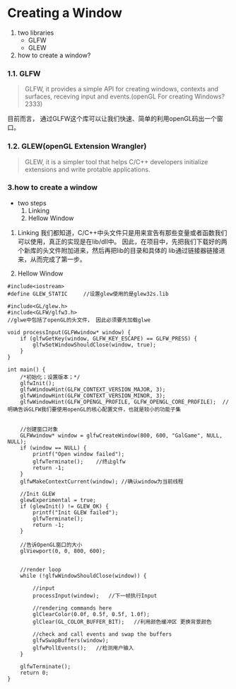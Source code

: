# Creating a Window
1. two libraries
    - GLFW
    - GLEW
3. how to create a window?


### 1.1. GLFW
>GLFW, it provides a simple API for creating  windows, contexts and surfaces, receving input and events.(openGL For creating Windows?2333)

目前而言， 通过GLFW这个库可以让我们快速、简单的利用openGL码出一个窗口。

### 1.2. GLEW(openGL Extension Wrangler)
>GLEW, it is a simpler tool that helps C/C++ developers initialize extensions and write protable applications.

### 3.how to create a window
- two steps
    1. Linking
    2. Hellow Window

1. Linking
我们都知道，C/C++中头文件只是用来宣告有那些变量或者函数我们可以使用，真正的实现是在lib/dll中。
因此，在项目中，先把我们下载好的两个新库的头文件附加进来，然后再把lib的目录和具体的
lib通过链接器链接进来，从而完成了第一步。

2. Hellow Window
```
#include<iostream>
#define GLEW_STATIC		//设置glew使用的是glew32s.lib

#include<GL/glew.h>
#include<GLFW/glfw3.h>
//glwe中包括了openGL的头文件， 因此必须要先加载glwe

void processInput(GLFWwindow* window) {
	if (glfwGetKey(window, GLFW_KEY_ESCAPE) == GLFW_PRESS) {
		glfwSetWindowShouldClose(window, true);
	}
}

int main() {
	/*初始化；设置版本；*/
	glfwInit();
	glfwWindowHint(GLFW_CONTEXT_VERSION_MAJOR, 3);
	glfwWindowHint(GLFW_CONTEXT_VERSION_MINOR, 3);
	glfwWindowHint(GLFW_OPENGL_PROFILE, GLFW_OPENGL_CORE_PROFILE);	//明确告诉GLFW我们要使用openGL的核心配置文件，也就是较小的功能子集


	//创建窗口对象
	GLFWwindow* window = glfwCreateWindow(800, 600, "GalGame", NULL, NULL);
	if (window == NULL) {
		printf("Open window failed");
		glfwTerminate();	//终止glfw
		return -1;
	}
	glfwMakeContextCurrent(window);	//确认window为当前线程

	//Init GLEW
	glewExperimental = true;
	if (glewInit() != GLEW_OK) {
		printf("Init GLEW failed");
		glfwTerminate();
		return -1;
	}

	//告诉OpenGL窗口的大小
	glViewport(0, 0, 800, 600);


	//render loop
	while (!glfwWindowShouldClose(window)) {

		//input
		processInput(window);	//下一帧执行Input

		//rendering commands here
		glClearColor(0.0f, 0.5f, 0.5f, 1.0f);
		glClear(GL_COLOR_BUFFER_BIT);	//利用颜色缓冲区 更换背景颜色

		//check and call events and swap the buffers
		glfwSwapBuffers(window);
		glfwPollEvents();	//检测用户输入
	}

	glfwTerminate();
	return 0;
}

```
